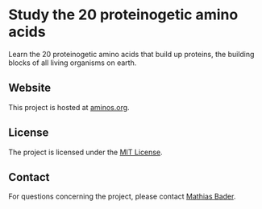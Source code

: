 # Study the 20 proteinogetic amino acids
Learn the 20 proteinogetic amino acids that build up proteins, the building blocks of all living organisms on earth.

## Website
This project is hosted at [aminos.org](https://www.aminos.org).

## License
The project is licensed under the [MIT License](LICENSE).

## Contact
For questions concerning the project, please contact [Mathias Bader](mailto:mail@mathiasbader.de).
